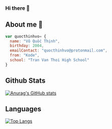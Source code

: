 ### Hi there 👋   
## About me 👀
```javascript
var quocthinhvo= {
  name: "Võ Quốc Thịnh",
  birthday: 2004,
  emailContact: "quocthinhvo@protonmail.com",
  from: "Kode",
  school: "Tran Van Thoi High School"
}
```
## Github Stats
[![Anurag's GitHub stats](https://github-readme-stats.vercel.app/api?username=quocthinhvo&count_private=true&show_icons=true&theme=radical&include_all_commits=true)]()

## Languages
[![Top Langs](https://github-readme-stats.vercel.app/api/top-langs/?username=quocthinhvo&&langs_count=5&theme=radical%hide=html)]()



